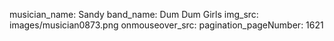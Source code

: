 musician_name: Sandy
band_name: Dum Dum Girls
img_src: images/musician0873.png
onmouseover_src: 
pagination_pageNumber: 1621